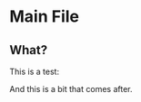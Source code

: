 Main File
=========

What?
-----


This is a test:


<!-- %include("./other.md") -->


And this is a bit that comes after.
